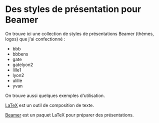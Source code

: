 # Des styles de présentation pour Beamer

On trouve ici une collection de styles de présentations Beamer (thèmes, logos) que j'ai
confectionné :

  - bbb
  - bbbens
  - gate
  - gatelyon2
  - lille1
  - lyon2
  - ulille
  - yvan

On trouve aussi quelques exemples d'utilisation.

[LaTeX](https://www.latex-project.org/) est un outil de composition de texte.

[Beamer](https://github.com/josephwright/beamer) est un paquet LaTeX pour
préparer des présentations.
